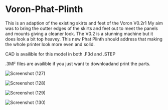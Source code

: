 # Voron-Phat-Plinth

This is an adaption of the existing skirts and feet of the Voron V0.2r1
My aim was to bring the outter edges of the skirts and feet out to meet the panels and mounts giving a cleaner look.
The V0.2 is a stunning machine but it does look a bit top heavey.
This new Phat Plinth should address that making the whole printer look more even and solid.

CAD is availible for this model in both .F3d and .STEP

.3MF files are availible if you just want to downloadand print the parts.

![Screenshot (127)](https://github.com/Driftrotor/Voron-Phat-Plinth/assets/94327757/631da1a4-26e4-4670-ac7a-78461abd0acf)

![Screenshot (128)](https://github.com/Driftrotor/Voron-Phat-Plinth/assets/94327757/ddcd644f-eae3-4f3d-9a0b-438a0e0d2212)

![Screenshot (129)](https://github.com/Driftrotor/Voron-Phat-Plinth/assets/94327757/630c42f4-06c6-4e2f-89ec-38f17d0ce662)

![Screenshot (130)](https://github.com/Driftrotor/Voron-Phat-Plinth/assets/94327757/80f6e083-b806-400c-b6c3-d777b0088739)
